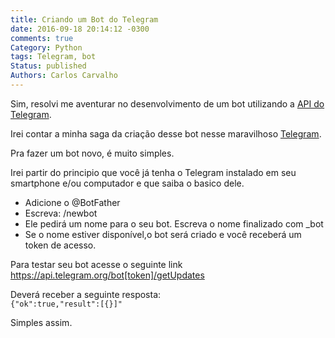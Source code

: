 ```yaml
---
title: Criando um Bot do Telegram
date: 2016-09-18 20:14:12 -0300
comments: true
Category: Python
tags: Telegram, bot
Status: published
Authors: Carlos Carvalho
---
```




Sim, resolvi me aventurar no desenvolvimento de um bot utilizando a [API do Telegram](https://core.telegram.org/bots/api).

Irei contar a minha saga da criação desse bot nesse maravilhoso [Telegram](https://telegram.org).

Pra fazer um bot novo, é muito simples.

<!--more-->

Irei partir do principio que você já tenha o Telegram instalado em seu smartphone e/ou computador  e que saiba o basico dele.


<!--![BotFather](../images/Bot.png)-->


  - Adicione o @BotFather
   - Escreva: /newbot
   - Ele pedirá um nome para o seu bot. Escreva o nome finalizado com _bot
   - Se o nome estiver disponível,o bot será criado e você receberá um token de acesso.

   Para testar seu bot acesse o seguinte link<br>
   https://api.telegram.org/bot[token]/getUpdates</br>

   Deverá receber a seguinte resposta:<br>
   `{"ok":true,"result":[{}]"`


Simples assim.
